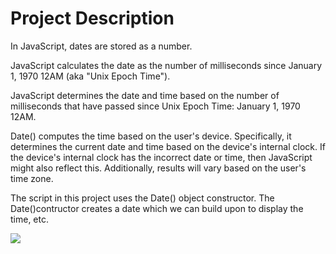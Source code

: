 <h1>Project Description</h1>

<p>In JavaScript, dates are stored as a number.</p>

<p>JavaScript calculates the date as the number of milliseconds since January 1, 1970 12AM (aka "Unix Epoch Time").</p>

<p>JavaScript determines the date and time based on the number of milliseconds that have passed since Unix Epoch Time: January 1, 1970 12AM.</p>
<p>Date() computes the time based on the user's device. Specifically, it determines the current date and time based on the device's internal clock. If the device's internal clock has the incorrect date or time, then JavaScript might also reflect this. Additionally, results will vary based on the user's time zone.</p>

<p>The script in this project uses the Date() object constructor. The Date()contructor creates a date which we can build upon to display the time, etc.</p>

<img src="#" />
